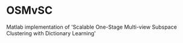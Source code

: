 # OSMvSC
Matlab implementation of 'Scalable One-Stage Multi-view Subspace Clustering with Dictionary Learning'

